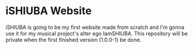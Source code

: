 # iSHIUBA Website
 
iSHIUBA is going to be my first website made from scratch and I'm gonna use it for my musical project's alter ego IamSHIUBA.
This repository will be private when the first finished version (1.0.0-1) be done.